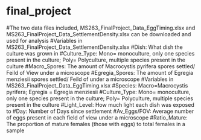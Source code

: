 # final_project
#The two data files included, MS263_FinalProject_Data_EggTiming.xlsx and MS263_FinalProject_Data_SettlementDensity.xlsx can be downloaded and used for analysis
#Variables in MS263_FinalProject_Data_SettlementDensity.xlsx
  #Dish: What dish the culture was grown in 
  #Culture_Type: Mono= monoculture, only one species present in the culture; Poly= Polyculture, multiple species present in the culture
  #Macro_Spores: The amount of Macrocystis pyrifera spores settled/ Feild of View under a microscope
  #Egregia_Spores: The amount of Egregia menziesii spores settled/ Feild of under a microscope
#Variables in MS263_FinalProject_Data_EggTiming.xlsx 
 #Species: Macro=Macrocystis pyrifera; Egregia = Egregia menziesii
 #Culture_Type: Mono= monoculture, only one species present in the culture; Poly= Polyculture, multiple species present in the culture
 #Light_Level: How much light each dish was exposed to
 #Day: Number of Days since settlement
 #Av_Eggs/FOV: Average number of eggs present in each field of view under a microscope
 #Ratio_Mature: The proportion of mature females (those with eggs) to total females in a sample
